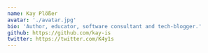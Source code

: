 ```yaml
---
name: Kay Plößer
avatar: './avatar.jpg'
bio: 'Author, educator, software consultant and tech-blogger.'
github: https://github.com/kay-is
twitter: https://twitter.com/K4y1s
---
```

